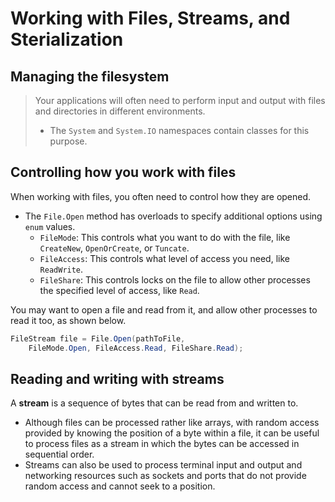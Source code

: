 # Working with Files, Streams, and Sterialization 

## Managing the filesystem
> Your applications will often need to perform input and output with files and directories in different environments. 
> - The `System` and `System.IO` namespaces contain classes for this purpose.

## Controlling how you work with files 

When working with files, you often need to control how they are opened. 
- The `File.Open` method has overloads to specify additional options using `enum` values.
    - `FileMode`: This controls what you want to do with the file, like `CreateNew`, `OpenOrCreate`, or `Tuncate`.
    - `FileAccess`: This controls what level of access you need, like `ReadWrite`.
    - `FileShare`: This controls locks on the file to allow other processes the specified level of access, like `Read`.

You may want to open a file and read from it, and allow other processes to read it  too, as shown below. 
```cs
FileStream file = File.Open(pathToFile,
    FileMode.Open, FileAccess.Read, FileShare.Read);
```

## Reading and writing with streams
A **stream** is a sequence of bytes that can be read from and written to. 
- Although files can be processed rather like arrays, with random access provided by knowing the position of a byte within a file, it can be useful to process files as a stream in which the bytes can be accessed in sequential order.
- Streams can also be used to process terminal input and output and networking resources such as sockets and ports that do not provide random access and cannot seek to a position.